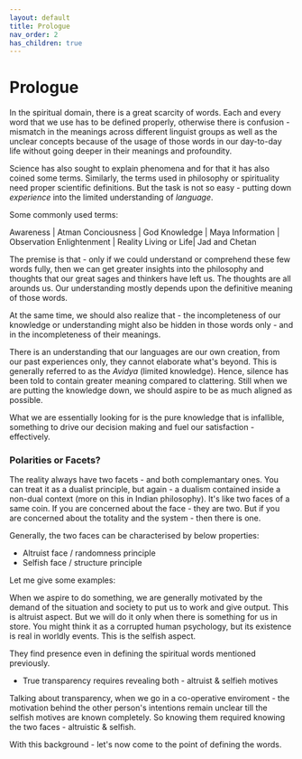 ```yaml
---
layout: default
title: Prologue
nav_order: 2
has_children: true
---
```


# Prologue

In the spiritual domain, there is a great scarcity of words. Each and every word that we use has to be defined properly, otherwise there is confusion - mismatch in the meanings across different linguist groups as well as the unclear concepts because of the usage of those words in our day-to-day life without going deeper in their meanings and profoundity.

Science has also sought to explain phenomena and for that it has also coined some terms. Similarly, the terms used in philosophy or spirituality need proper scientific definitions. But the task is not so easy - putting down *experience* into the limited understanding of *language*.

Some commonly used terms:

Awareness     |  Atman
Conciousness  |  God
Knowledge     |  Maya
Information   |  Observation
Enlightenment |  Reality
Living or Life|  Jad and Chetan


The premise is that - only if we could understand or comprehend these few words fully, then we can get greater insights into the philosophy and thoughts that our great sages and thinkers have left us. The thoughts are all arounds us. Our understanding mostly depends upon the definitive meaning of those words.

At the same time, we should also realize that - the incompleteness of our knowledge or understanding might also be hidden in those words only - and in the incompleteness of their meanings. 

There is an understanding that our languages are our own creation, from our past experiences only, they cannot elaborate what's beyond. This is generally referred to as the *Avidya* (limited knowledge). Hence, silence has been told to contain greater meaning compared to clattering. Still when we are putting the knowledge down, we should aspire to be as much aligned as possible.

What we are essentially looking for is the pure knowledge that is infallible, something to drive our decision making and fuel our satisfaction - effectively.

### Polarities or Facets?

The reality always have two facets - and both complemantary ones. You can treat it as a dualist principle, but again - a dualism contained inside a non-dual context (more on this in Indian philosophy). It's like two faces of a same coin. If you are concerned about the face - they are two. But if you are concerned about the totality and the system - then there is one.

Generally, the two faces can be characterised by below properties:
- Altruist face / randomness principle 
- Selfish face / structure principle

Let me give some examples: 

When we aspire to do something, we are generally motivated by the demand of the situation and society to put us to work and give output. This is altruist aspect. But we will do it only when there is something for us in store. You might think it as a corrupted human psychology, but its existence is real in worldly events. This is the selfish aspect. 

They find presence even in defining the spiritual words mentioned previously.

- True transparency requires revealing both - altruist & selfieh motives

Talking about transparency, when we go in a co-operative enviroment - the motivation behind the other person's intentions remain unclear till the selfish motives are known completely. So knowing them required knowing the two faces - altruistic & selfish. 

With this background - let's now come to the point of defining the words.